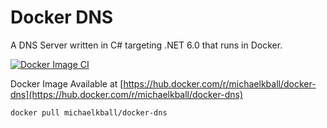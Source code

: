 # Docker DNS

A DNS Server written in C# targeting .NET 6.0 that runs in Docker.

[![Docker Image CI](https://github.com/ballm/docker-dns/actions/workflows/github-build.yml/badge.svg)](https://github.com/ballm/docker-dns/actions/workflows/github-build.yml)


Docker Image Available at
[https://hub.docker.com/r/michaelkball/docker-dns](https://hub.docker.com/r/michaelkball/docker-dns)

```
docker pull michaelkball/docker-dns
```
